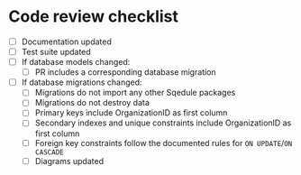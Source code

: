 # Code review checklist

 * [ ] Documentation updated
 * [ ] Test suite updated
 * [ ] If database models changed:
    - [ ] PR includes a corresponding database migration
 * [ ] If database migrations changed:
    - [ ] Migrations do not import any other Sqedule packages
    - [ ] Migrations do not destroy data
    - [ ] Primary keys include OrganizationID as first column
    - [ ] Secondary indexes and unique constraints include OrganizationID as first column
    - [ ] Foreign key constraints follow the documented rules for `ON UPDATE`/`ON CASCADE`
    - [ ] Diagrams updated
